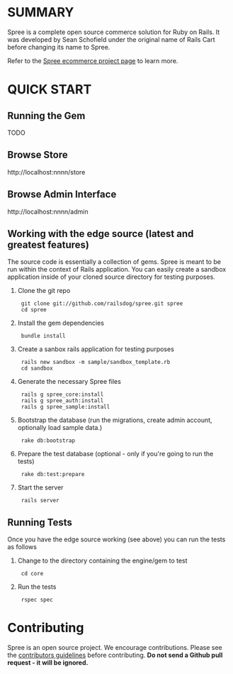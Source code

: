 SUMMARY
=======

Spree is a complete open source commerce solution for Ruby on Rails.
It was developed by Sean Schofield under the original name of Rails
Cart before changing its name to Spree.

Refer to the [Spree ecommerce project page](http://spreecommerce.com)
to learn more.


QUICK START
===========

Running the Gem
---------------

TODO


Browse Store
------------

http://localhost:nnnn/store

Browse Admin Interface
----------------------

http://localhost:nnnn/admin



Working with the edge source (latest and greatest features)
-----------------------------------------------------------

The source code is essentially a collection of gems.  Spree is meant to be run within the context of Rails application.  You can easily create a sandbox application inside of your cloned source directory for testing purposes.


1. Clone the git repo

        git clone git://github.com/railsdog/spree.git spree
        cd spree

2. Install the gem dependencies

        bundle install

3. Create a sanbox rails application for testing purposes

        rails new sandbox -m sample/sandbox_template.rb
        cd sandbox

4. Generate the necessary Spree files

        rails g spree_core:install
        rails g spree_auth:install
        rails g spree_sample:install

5. Bootstrap the database (run the migrations, create admin account, optionally load sample data.)

        rake db:bootstrap

6. Prepare the test database (optional - only if you're going to run the tests)

        rake db:test:prepare

7. Start the server

        rails server

Running Tests
-------------

Once you have the edge source working (see above) you can run the tests as follows

1. Change to the directory containing the engine/gem to test

        cd core

2. Run the tests

        rspec spec

Contributing
============

Spree is an open source project.  We encourage contributions.  Please see the [contributors guidelines](http://spreecommerce.com/documentation/contributing_to_spree.html) before contributing.  **Do not send a Github pull request - it will be ignored.**